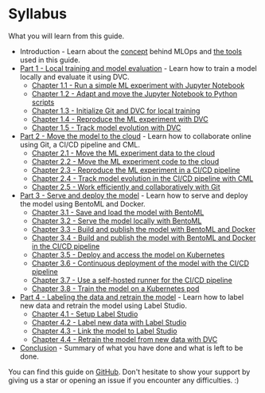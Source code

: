 # Syllabus

What you will learn from this guide.

- Introduction - Learn about the [concept](./concept.md) behind MLOps and
  [the tools](./tools.md) used in this guide.
- [Part 1 - Local training and model evaluation](./part-1-local-training-and-model-evaluation/introduction.md) -
  Learn how to train a model locally and evaluate it using DVC.
    - [Chapter 1.1 - Run a simple ML experiment with Jupyter Notebook](./part-1-local-training-and-model-evaluation/chapter-11-run-a-simple-ml-experiment-with-jupyter-notebook.md)
    - [Chapter 1.2 - Adapt and move the Jupyter Notebook to Python scripts](./part-1-local-training-and-model-evaluation/chapter-12-adapt-and-move-the-jupyter-notebook-to-python-scripts.md)
    - [Chapter 1.3 - Initialize Git and DVC for local training](./part-1-local-training-and-model-evaluation/chapter-13-initialize-git-and-dvc-for-local-training.md)
    - [Chapter 1.4 - Reproduce the ML experiment with DVC](./part-1-local-training-and-model-evaluation/chapter-14-reproduce-the-ml-experiment-with-dvc.md)
    - [Chapter 1.5 - Track model evolution with DVC](./part-1-local-training-and-model-evaluation/chapter-15-track-model-evolution-with-dvc.md)
- [Part 2 - Move the model to the cloud](./part-2-move-the-model-to-the-cloud/introduction.md) -
  Learn how to collaborate online using Git, a CI/CD pipeline and CML.
    - [Chapter 2.1 - Move the ML experiment data to the cloud](./part-2-move-the-model-to-the-cloud/chapter-21-move-the-ml-experiment-code-to-the-cloud.md)
    - [Chapter 2.2 - Move the ML experiment code to the cloud](./part-2-move-the-model-to-the-cloud/chapter-22-move-the-ml-experiment-data-to-the-cloud.md)
    - [Chapter 2.3 - Reproduce the ML experiment in a CI/CD pipeline](./part-2-move-the-model-to-the-cloud/chapter-23-reproduce-the-ml-experiment-in-a-cicd-pipeline.md)
    - [Chapter 2.4 - Track model evolution in the CI/CD pipeline with CML](./part-2-move-the-model-to-the-cloud/chapter-24-track-model-evolution-in-the-cicd-pipeline-with-cml.md)
    - [Chapter 2.5 - Work efficiently and collaboratively with Git](./part-2-move-the-model-to-the-cloud/chapter-25-work-efficiently-and-collaboratively-with-git.md)
- [Part 3 - Serve and deploy the model](./part-3-serve-and-deploy-the-model/introduction.md) -
  Learn how to serve and deploy the model using BentoML and Docker.
    - [Chapter 3.1 - Save and load the model with BentoML](./part-3-serve-and-deploy-the-model/chapter-31-save-and-load-the-model-with-bentoml.md)
    - [Chapter 3.2 - Serve the model locally with BentoML](./part-3-serve-and-deploy-the-model/chapter-32-serve-the-model-locally-with-bentoml.md)
    - [Chapter 3.3 - Build and publish the model with BentoML and Docker](./part-3-serve-and-deploy-the-model/chapter-33-build-and-publish-the-model-with-bentoml-and-docker-locally.md)
    - [Chapter 3.4 - Build and publish the model with BentoML and Docker in the CI/CD pipeline](./part-3-serve-and-deploy-the-model/chapter-34-build-and-publish-the-model-with-bentoml-and-docker-with-the-cicd-pipeline.md)
    - [Chapter 3.5 - Deploy and access the model on Kubernetes](./part-3-serve-and-deploy-the-model/chapter-35-deploy-and-access-the-model-on-kubernetes.md)
    - [Chapter 3.6 - Continuous deployment of the model with the CI/CD pipeline](./part-3-serve-and-deploy-the-model/chapter-36-continuous-deployment-of-the-model-with-the-cicd-pipeline.md)
    - [Chapter 3.7 - Use a self-hosted runner for the CI/CD pipeline](./part-3-serve-and-deploy-the-model/chapter-37-use-a-self-hosted-runner-for-the-cicd-pipeline.md)
    - [Chapter 3.8 - Train the model on a Kubernetes pod](./part-3-serve-and-deploy-the-model/chapter-38-train-the-model-on-a-kubernetes-pod.md)
- [Part 4 - Labeling the data and retrain the model](./part-4-labeling-the-data-and-retrain/introduction.md) -
  Learn how to label new data and retrain the model using Label Studio.
    - [Chapter 4.1 - Setup Label Studio](./part-4-labeling-the-data-and-retrain/chapter-41-setup-label-studio.md)
    - [Chapter 4.2 - Label new data with Label Studio](./part-4-labeling-the-data-and-retrain/chapter-42-label-new-data-with-label-studio.md)
    - [Chapter 4.3 - Link the model to Label Studio](./part-4-labeling-the-data-and-retrain/chapter-43-link-the-model-to-label-studio.md)
    - [Chapter 4.4 - Retrain the model from new data with DVC](./part-4-labeling-the-data-and-retrain/chapter-44-retrain-the-model-from-new-data-with-dvc.md)
- [Conclusion](./conclusion.md) - Summary of what you have done and what is left
  to be done.

You can find this guide on
[GitHub](https://github.com/swiss-ai-center/a-guide-to-mlops). Don't hesitate to
show your support by giving us a star or opening an issue if you encounter any
difficulties. :)

